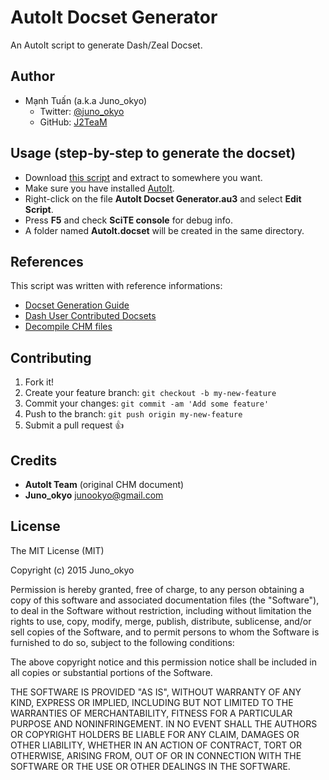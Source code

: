 # AutoIt Docset Generator

An AutoIt script to generate Dash/Zeal Docset.

## Author

- Mạnh Tuấn (a.k.a Juno_okyo)
	+ Twitter: [@juno_okyo](https://twitter.com/juno_okyo)
	+ GitHub: [J2TeaM](https://github.com/J2TeaM)

## Usage (step-by-step to generate the docset)

- Download [this script](https://github.com/J2TeaM/AutoIt-Docset-Generator/archive/master.zip) and extract to somewhere you want.
- Make sure you have installed [AutoIt](https://www.autoitscript.com/site/autoit/downloads/).
- Right-click on the file **AutoIt Docset Generator.au3** and select **Edit Script**.
- Press **F5** and check **SciTE console** for debug info.
- A folder named **AutoIt.docset** will be created in the same directory.

## References

This script was written with reference informations:
- [Docset Generation Guide](https://kapeli.com/docsets#dashDocset)
- [Dash User Contributed Docsets](https://github.com/Kapeli/Dash-User-Contributions#dash-user-contributed-docsets)
- [Decompile CHM files](https://msdn.microsoft.com/en-us/library/windows/desktop/ms524370(v=vs.85).aspx)

## Contributing

1. Fork it!
2. Create your feature branch: `git checkout -b my-new-feature`
3. Commit your changes: `git commit -am 'Add some feature'`
4. Push to the branch: `git push origin my-new-feature`
5. Submit a pull request :+1:

## Credits

- **AutoIt Team** (original CHM document)
- **Juno_okyo** <junookyo@gmail.com>

## License

The MIT License (MIT)

Copyright (c) 2015 Juno_okyo

Permission is hereby granted, free of charge, to any person obtaining a copy
of this software and associated documentation files (the "Software"), to deal
in the Software without restriction, including without limitation the rights
to use, copy, modify, merge, publish, distribute, sublicense, and/or sell
copies of the Software, and to permit persons to whom the Software is
furnished to do so, subject to the following conditions:

The above copyright notice and this permission notice shall be included in all
copies or substantial portions of the Software.

THE SOFTWARE IS PROVIDED "AS IS", WITHOUT WARRANTY OF ANY KIND, EXPRESS OR
IMPLIED, INCLUDING BUT NOT LIMITED TO THE WARRANTIES OF MERCHANTABILITY,
FITNESS FOR A PARTICULAR PURPOSE AND NONINFRINGEMENT. IN NO EVENT SHALL THE
AUTHORS OR COPYRIGHT HOLDERS BE LIABLE FOR ANY CLAIM, DAMAGES OR OTHER
LIABILITY, WHETHER IN AN ACTION OF CONTRACT, TORT OR OTHERWISE, ARISING FROM,
OUT OF OR IN CONNECTION WITH THE SOFTWARE OR THE USE OR OTHER DEALINGS IN THE
SOFTWARE.